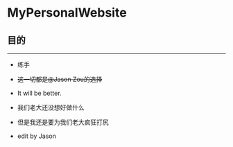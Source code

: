# MyPersonalWebsite
## 目的

---
- 练手
- ~~这一切都是@Jason Zou的选择~~
- It will be better.


- 我们老大还没想好做什么
- 但是我还是要为我们老大疯狂打尻
- edit by Jason

